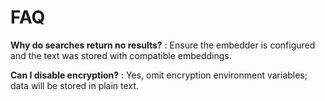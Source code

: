 # FAQ

**Why do searches return no results?**
: Ensure the embedder is configured and the text was stored with compatible embeddings.

**Can I disable encryption?**
: Yes, omit encryption environment variables; data will be stored in plain text.
